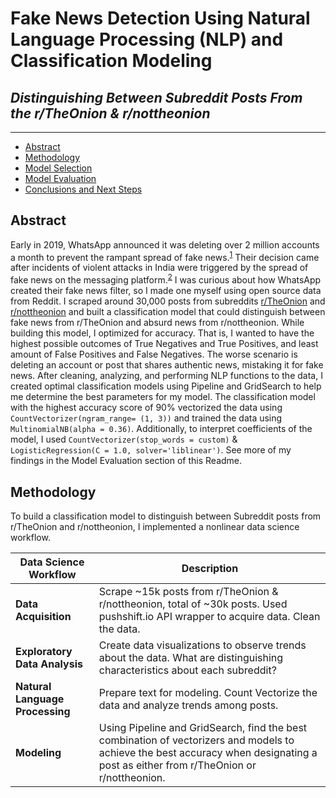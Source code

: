 # Fake News Detection Using Natural Language Processing (NLP) and Classification Modeling
## *Distinguishing Between Subreddit Posts From the r/TheOnion & r/nottheonion*
--------
 - [Abstract](#Abstract)
 - [Methodology](#Methodology)
 - [Model Selection](#Model-Selection)
 - [Model Evaluation](#Model-Evaluation)
 - [Conclusions and Next Steps](#Conclusions-and-Next-Steps)
 
## Abstract
Early in 2019, WhatsApp announced it was deleting over 2 million accounts a month to prevent the rampant spread of fake news.<sup>[1](https://www.theguardian.com/technology/2019/feb/06/whatsapp-deleting-two-million-accounts-per-month-to-stop-fake-news)</sup> Their decision came after incidents of violent attacks in India were triggered by the spread of fake news on the messaging platform.<sup>[2](https://wired.com/story/how-whatsapp-fuels-fake-news-and-violence-in-india/)</sup> I was curious about how WhatsApp created their fake news filter, so I made one myself using open source data from Reddit. I scraped around 30,000 posts from subreddits [r/TheOnion](https://www.reddit.com/r/TheOnion/) and [r/nottheonion](https://www.reddit.com/r/nottheonion/) and built a classification model that could distinguish between fake news from r/TheOnion and absurd news from r/nottheonion. While building this model, I optimized for accuracy. That is, I wanted to have the highest possible outcomes of True Negatives and True Positives, and least amount of False Positives and False Negatives. The worse scenario is deleting an account or post that shares authentic news, mistaking it for fake news. After cleaning, analyzing, and performing NLP functions to the data, I created optimal classification models using Pipeline and GridSearch to help me determine the best parameters for my model. The classification model with the highest accuracy score of 90% vectorized the data using `CountVectorizer(ngram_range= (1, 3))` and trained the data using `MultinomialNB(alpha = 0.36)`. Additionally, to interpret coefficients of the model, I used `CountVectorizer(stop_words = custom)` & `LogisticRegression(C = 1.0, solver='liblinear')`. See more of my findings in the Model Evaluation section of this Readme.   

## Methodology
To build a classification model to distinguish between Subreddit posts from r/TheOnion and r/nottheonion, I implemented a nonlinear data science workflow.<br>

| Data Science Workflow       | Description                                                                                                                                                                         |
|-----------------------------|-------------------------------------------------------------------------------------------------------------------------------------------------------------------------------------|
| **Data Acquisition**            | Scrape ~15k posts from r/TheOnion & r/nottheonion, total of ~30k posts. Used pushshift.io API wrapper to acquire data. Clean the data.                                              |
| **Exploratory Data Analysis**   | Create data visualizations to observe trends about the data. What are distinguishing characteristics about each subreddit?                                                          |
| **Natural Language Processing** | Prepare text for modeling. Count Vectorize the data and analyze trends among posts.                                                                                                 |
| **Modeling**                    | Using Pipeline and GridSearch, find the best combination of vectorizers and models to achieve the best accuracy when designating a post as either from r/TheOnion or r/nottheonion. |

